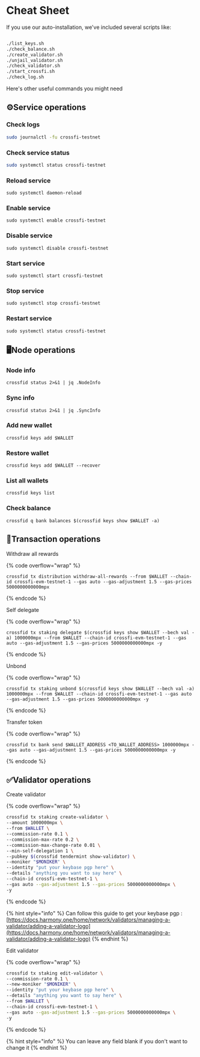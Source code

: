 # Cheat Sheet

If you use our auto-installation, we've included several scripts like:

```sh

./list_keys.sh
./check_balance.sh
./create_validator.sh
./unjail_validator.sh
./check_validator.sh
./start_crossfi.sh
./check_log.sh

```

Here's other useful commands you might need

## ⚙️Service operations <a href="#service-operations" id="service-operations"></a>

### Check logs

```sh
sudo journalctl -fu crossfi-testnet
```

### Check service status

```sh
sudo systemctl status crossfi-testnet
```

### Reload service

```
sudo systemctl daemon-reload
```

### Enable service

```
sudo systemctl enable crossfi-testnet
```

### Disable service

```
sudo systemctl disable crossfi-testnet
```

### Start service

```
sudo systemctl start crossfi-testnet
```

### Stop service

```
sudo systemctl stop crossfi-testnet
```

### Restart service

```
sudo systemctl status crossfi-testnet
```

## 🖥️Node operations

### Node info

```
crossfid status 2>&1 | jq .NodeInfo
```

### Sync info

```
crossfid status 2>&1 | jq .SyncInfo
```

### Add new wallet

```
crossfid keys add $WALLET
```

### Restore wallet

```
crossfid keys add $WALLET --recover
```

### List all wallets

```
crossfid keys list
```

### Check balance

```
crossfid q bank balances $(crossfid keys show $WALLET -a)
```

## 💱Transaction operations

Withdraw all rewards

{% code overflow="wrap" %}
```
crossfid tx distribution withdraw-all-rewards --from $WALLET --chain-id crossfi-evm-testnet-1 --gas auto --gas-adjustment 1.5 --gas-prices 5000000000000mpx
```
{% endcode %}

Self delegate

{% code overflow="wrap" %}
```
crossfid tx staking delegate $(crossfid keys show $WALLET --bech val -a) 1000000mpx --from $WALLET --chain-id crossfi-evm-testnet-1 --gas auto --gas-adjustment 1.5 --gas-prices 5000000000000mpx -y
```
{% endcode %}

Unbond

{% code overflow="wrap" %}
```
crossfid tx staking unbond $(crossfid keys show $WALLET --bech val -a) 1000000mpx --from $WALLET --chain-id crossfi-evm-testnet-1 --gas auto --gas-adjustment 1.5 --gas-prices 5000000000000mpx -y
```
{% endcode %}

Transfer token

{% code overflow="wrap" %}
```
crossfid tx bank send $WALLET_ADDRESS <TO_WALLET_ADDRESS> 1000000mpx --gas auto --gas-adjustment 1.5 --gas-prices 5000000000000mpx -y
```
{% endcode %}

## ✅Validator operations

Create validator

{% code overflow="wrap" %}
```sh
crossfid tx staking create-validator \
--amount 1000000mpx \
--from $WALLET \
--commission-rate 0.1 \
--commission-max-rate 0.2 \
--commission-max-change-rate 0.01 \
--min-self-delegation 1 \
--pubkey $(crossfid tendermint show-validator) \
--moniker "$MONIKER" \
--identity "put your keybase pgp here" \
--details "anything you want to say here" \
--chain-id crossfi-evm-testnet-1 \
--gas auto --gas-adjustment 1.5 --gas-prices 5000000000000mpx \
-y
```
{% endcode %}

{% hint style="info" %}
Can follow this guide to get your keybase pgp : [https://docs.harmony.one/home/network/validators/managing-a-validator/adding-a-validator-logo](https://docs.harmony.one/home/network/validators/managing-a-validator/adding-a-validator-logo)
{% endhint %}

Edit validator

{% code overflow="wrap" %}
```sh
crossfid tx staking edit-validator \
--commission-rate 0.1 \
--new-moniker "$MONIKER" \
--identity "put your keybase pgp here" \
--details "anything you want to say here" \
--from $WALLET \
--chain-id crossfi-evm-testnet-1 \
--gas auto --gas-adjustment 1.5 --gas-prices 5000000000000mpx \
-y
```
{% endcode %}

{% hint style="info" %}
You can leave any field blank if you don't want to change it
{% endhint %}
